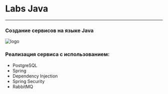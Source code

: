 # Labs Java
___

### Cоздание сервисов на языке Java
![logo](https://www.oracle.com/a/ocom/img/cb71-java-logo.png)

### Реализация сервиса с использованием:
+ PostgreSQL
+ Spring
+ Dependency Injection
+ Spring Security
+ RabbitMQ
